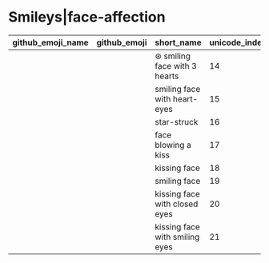 # Smileys|face-affection

|github_emoji_name|github_emoji|short_name|unicode_index|
|---|---|---|---|
|||⊛ smiling face with 3 hearts|14|
|||smiling face with heart-eyes|15|
|||star-struck|16|
|||face blowing a kiss|17|
|||kissing face|18|
|||smiling face|19|
|||kissing face with closed eyes|20|
|||kissing face with smiling eyes|21|
